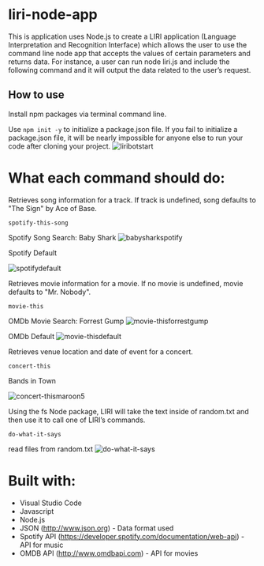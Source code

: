 # liri-node-app
This is application uses Node.js to create a LIRI application (Language Interpretation and Recognition Interface) which allows the user to use the command line node app that accepts the values of certain parameters and returns data. For instance, a user can run node liri.js and include the following command and it will output the data related to the user’s request.

## How to use
Install npm packages via terminal command line. 

Use ```npm init -y``` to initialize a package.json file. If you fail to initialize a package.json file, it will be nearly impossible for anyone else to run your code after cloning your project.
![liribotstart](https://user-images.githubusercontent.com/46514256/53185776-4b51eb00-35c5-11e9-8c16-9a180bfb7b6c.png)


# What each command should do:

Retrieves song information for a track. If track is undefined, song defaults to "The Sign" by Ace of Base.
```
spotify-this-song
```
Spotify Song Search: Baby Shark
![babysharkspotify](https://user-images.githubusercontent.com/46514256/53214016-9a713d80-3610-11e9-95fb-a7679897598f.png)

Spotify Default

![spotifydefault](https://user-images.githubusercontent.com/46514256/53214565-a9f18600-3612-11e9-8d12-c3ffaff2343c.png)



Retrieves movie information for a movie. If no movie is undefined, movie defaults to "Mr. Nobody".
```
movie-this
```
OMDb Movie Search: Forrest Gump
![movie-thisforrestgump](https://user-images.githubusercontent.com/46514256/53213661-6cd7c480-360f-11e9-998e-440fe0a975cc.png)

OMDb Default
![movie-thisdefault](https://user-images.githubusercontent.com/46514256/53213995-862d4080-3610-11e9-9682-b5552a79d035.png)


Retrieves venue location and date of event for a concert.
```
concert-this
```
Bands in Town

![concert-thismaroon5](https://user-images.githubusercontent.com/46514256/53214314-c3de9900-3611-11e9-84cc-c2ecfb693146.png)


Using the fs Node package, LIRI will take the text inside of random.txt and then use it to call one of LIRI’s commands.
```
do-what-it-says
```
read files from random.txt
![do-what-it-says](https://user-images.githubusercontent.com/46514256/53214363-ea9ccf80-3611-11e9-867a-bfd415ac3567.png)



# Built with:
* Visual Studio Code
* Javascript
* Node.js 
* JSON (http://www.json.org) - Data format used
* Spotify API (https://developer.spotify.com/documentation/web-api) - API for music
* OMDB API (http://www.omdbapi.com) - API for movies
